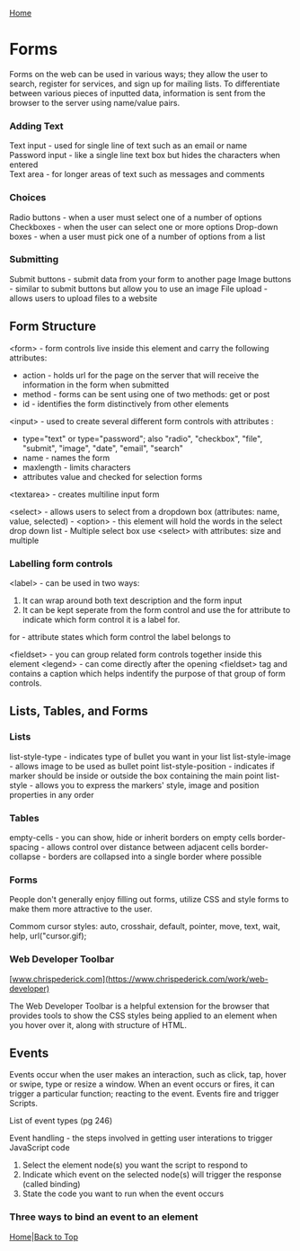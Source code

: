 [Home](README.md)

# Forms

Forms on the web can be used in various ways; they allow the user to search, register for services, and sign up for mailing lists. To differentiate between various pieces of inputted data, information is sent from the browser to the server using name/value pairs.

### Adding Text

Text input - used for single line of text such as an email or name  
Password input - like a single line text box but hides the characters when entered  
Text area - for longer areas of text such as messages and comments  

### Choices

Radio buttons - when a user must select one of a number of options
Checkboxes - when the user can select one or more options
Drop-down boxes - when a user must pick one of a number of options from a list  

### Submitting

Submit buttons - submit data from your form to another page
Image buttons - similar to submit buttons but allow you to use an image
File upload - allows users to upload files to a website

## Form Structure

\<form> - form controls live inside this element and carry the following attributes:
  - action - holds url for the page on the server that will receive the information in the form when submitted
  - method - forms can be sent using one of two methods: get or post
  - id - identifies the form distinctively from other elements  

\<input> - used to create several different form controls with attributes :
  - type="text" or type="password"; also "radio", "checkbox", "file", "submit", "image", "date", "email", "search"
  - name - names the form 
  - maxlength - limits characters  
  - attributes value and checked for selection forms

  \<textarea> - creates multiline input form

  \<select> - allows users to select from a dropdown box (attributes: name, value, selected)
    - \<option> - this element will hold the words in the select drop down list
    - Multiple select box use \<select> with attributes: size and multiple  

### Labelling form controls

\<label> - can be used in two ways:
  1. It can wrap around both text description and the form input
  2. It can be kept seperate from the form control and use the for attribute to indicate which form control it is a label for.  

for - attribute states which form control the label belongs to  

\<fieldset> - you can group related form controls together inside this element
\<legend> - can come directly after the opening \<fieldset> tag and contains a caption which helps indentify the purpose of that group of form controls.

## Lists, Tables, and Forms

### Lists
list-style-type - indicates type of bullet you want in your list
list-style-image - allows image to be used as bullet point
list-style-position - indicates if marker should be inside or outside the box containing the main point
list-style - allows you to express the markers' style, image and position properties in any order  

### Tables
empty-cells - you can show, hide or inherit borders on empty cells
border-spacing - allows control over distance between adjacent cells
border-collapse - borders are collapsed into a single border where possible

### Forms
People don't generally enjoy filling out forms, utilize CSS and style forms to make them more attractive to the user.  

Commom cursor styles: auto, crosshair, default, pointer, move, text, wait, help, url("cursor.gif);  

### Web Developer Toolbar
 [www.chrispederick.com](https://www.chrispederick.com/work/web-developer)  

 The Web Developer Toolbar is a helpful extension for the browser that provides tools to show the CSS styles being applied to an element when you hover over it, along with structure of HTML.

## Events

Events occur when the user makes an interaction, such as click, tap, hover or swipe, type or resize a window. When an event occurs or fires, it can trigger a particular function; reacting to the event. Events fire and trigger Scripts.  

List of event types (pg 246)  

Event handling - the steps involved in getting user interations to trigger JavaScript code
  1. Select the element node(s) you want the script to respond to
  2. Indicate which event on the selected node(s) will trigger the response (called binding)
  3. State the code you want to run when the event occurs

### Three ways to bind an event to an element




[Home](README.md)|[Back to Top](class-09.md)